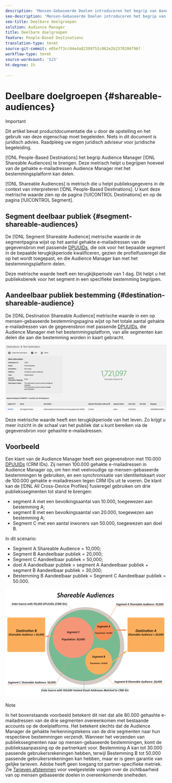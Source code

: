 ```yaml
---
description: 'Mensen-Gebaseerde Doelen introduceren het begrip van Aandeelbare Publiek aan Audience Manager. Deze metrisch helpt u begrijpen hoeveel van de gehakte e-mailadressen Audience Manager met het bestemmingsplatform kan delen. '
seo-description: 'Mensen-Gebaseerde Doelen introduceren het begrip van Aandeelbare Publiek aan Audience Manager. Deze metrisch helpt u begrijpen hoeveel van de gehakte e-mailadressen Audience Manager met het bestemmingsplatform kan delen. '
seo-title: Deelbare doelgroepen
solution: Audience Manager
title: Deelbare doelgroepen
feature: People-Based Destinations
translation-type: tm+mt
source-git-commit: e05eff3cc04e4a82399752c862e2b2370286f96f
workflow-type: tm+mt
source-wordcount: '523'
ht-degree: 1%

---
```



# Deelbare doelgroepen {#shareable-audiences}

>[!IMPORTANT]
>Dit artikel bevat productdocumentatie die u door de opstelling en het gebruik van deze eigenschap moet begeleiden. Niets in dit document is juridisch advies. Raadpleeg uw eigen juridisch adviseur voor juridische begeleiding.

[!DNL People-Based Destinations] het begrip Audience Manager  [!DNL Shareable Audiences] te brengen. Deze metrisch helpt u begrijpen hoeveel van de gehakte e-mailadressen Audience Manager met het bestemmingsplatform kan delen.

[!DNL Shareable Audiences] is metrisch die u helpt publieksgegevens in de context van interpreteren  [!DNL People-Based Destinations]. U kunt deze metrische waarde zien op de pagina [!UICONTROL Destinations] en op de pagina [!UICONTROL Segment].

## Segment deelbaar publiek {#segment-shareable-audiences}

De [!DNL Segment Shareable Audience] metrische waarde in de segmentpagina wijst op het aantal gehakte e-mailadressen van de gegevensbron met passende [DPUUIDs](../../reference/ids-in-aam.md), die ook voor het bepaalde segment in de bepaalde terugkijkperiode kwalificeren, gezien de profielfusieregel die op het wordt toegepast, en die Audience Manager kan met het bestemmingsplatform delen.

Deze metrische waarde heeft een terugkijkperiode van 1 dag. Dit helpt u het publieksbereik voor het segment in een specifieke bestemming begrijpen.

## Aandeelbaar publiek bestemming {#destination-shareable-audience}

De [!DNL Destination Shareable Audience] metrische waarde in een op mensen-gebaseerde bestemmingspagina wijst op het totale aantal gehakte e-mailadressen van de gegevensbron met passende [DPUUIDs](../../reference/ids-in-aam.md), die Audience Manager met het bestemmingsplatform, van alle segmenten kan delen die aan die bestemming worden in kaart gebracht.

![deelbaar publiek](assets/dest-shareable-audiences.png)

Deze metrische waarde heeft een terugkijkperiode van het leven. Zo krijgt u meer inzicht in de schaal van het publiek dat u kunt bereiken via de gegevensbron voor gehashte e-mailadressen.

## Voorbeeld

Een klant van de Audience Manager heeft een gegevensbron met 110.000 [DPUUIDs](../../reference/ids-in-aam.md) (CRM IDs). Zij nemen 100.000 gehakte e-mailadressen in Audience Manager op, om hen met veelvoudige op mensen-gebaseerde bestemmingen te gebruiken, en een synchronisatie van identiteitskaart voor de 100.000 gehakte e-mailadressen tegen CRM IDs uit te voeren. De klant kan de [!DNL All Cross-Device Profiles] fusieregel gebruiken om drie publiekssegmenten tot stand te brengen:

* segment A met een bevolkingsaantal van 10.000, toegewezen aan bestemming A;
* segment B met een bevolkingsaantal van 20.000, toegewezen aan bestemming A;
* Segment C met een aantal inwoners van 50.000, toegewezen aan doel B.

In dit scenario:

* Segment A Shareable Audience = 10,000;
* Segment B Aandeelbaar publiek = 20,000;
* Segment C Aandeelbaar publiek = 50,000;
* doel A Aandeelbaar publiek = segment A Aandeelbaar publiek + segment B Aandeelbaar publiek = 30,000;
* Bestemming B Aandeelbaar publiek = Segment C Aandeelbaar publiek = 50.000.

![deelbaar publiek-diagram](assets/shareable-audiences.png)

>[!NOTE]
>
>In het bovenstaande voorbeeld betekent dit niet dat alle 80.000 gehashte e-mailadressen van de drie segmenten overeenkomen met bestaande accounts op de doelplatforms. Het betekent slechts dat de Audience Manager de gehakte herkenningstekens van de drie segmenten naar hun respectieve bestemmingen verzendt. Wanneer het verzenden van publiekssegmenten naar op mensen-gebaseerde bestemmingen, komt de publieksaanpassing op de partnerkant voor. Bestemming A kan tot 30.000 passende gebruikersrekeningen hebben, terwijl Bestemming B tot 50.000 passende gebruikersrekeningen kan hebben, maar er is geen garantie van gelijke tarieven. Adobe heeft geen toegang tot partner-specifieke metriek. Zie [Tarieven afstemmen](../../faq/faq-people-based-destinations.md#match-rates) voor veelgestelde vragen over de zichtbaarheid van op mensen gebaseerde doelen in overeenkomende snelheden.
